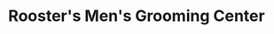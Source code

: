 ---
title: "Rooster's Men's Grooming Center"
url: /gaithersburg/roosters-mens-grooming-center/
shop: Friseur
---